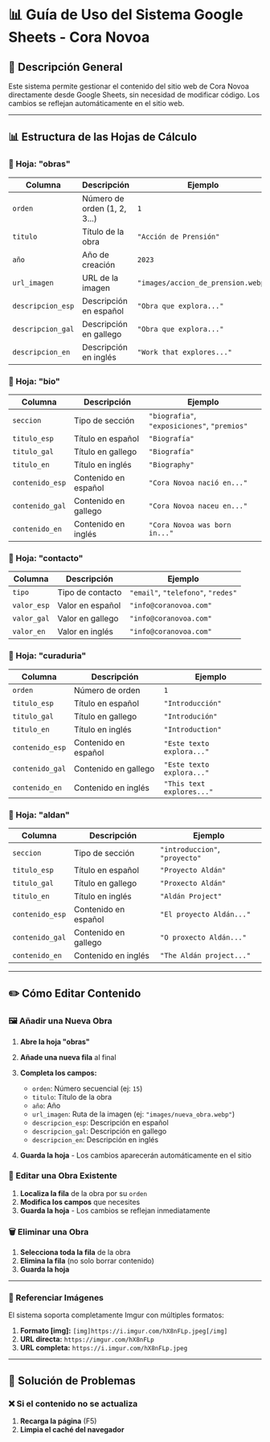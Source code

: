 # 📊 Guía de Uso del Sistema Google Sheets - Cora Novoa

## 🎯 **Descripción General**

Este sistema permite gestionar el contenido del sitio web de Cora Novoa directamente desde Google Sheets, sin necesidad de modificar código. Los cambios se reflejan automáticamente en el sitio web.

---

## 📊 **Estructura de las Hojas de Cálculo**

### **📁 Hoja: "obras"**

| Columna | Descripción | Ejemplo |
|---------|-------------|---------|
| `orden` | Número de orden (1, 2, 3...) | `1` |
| `titulo` | Título de la obra | `"Acción de Prensión"` |
| `año` | Año de creación | `2023` |
| `url_imagen` | URL de la imagen | `"images/accion_de_prension.webp"` |
| `descripcion_esp` | Descripción en español | `"Obra que explora..."` |
| `descripcion_gal` | Descripción en gallego | `"Obra que explora..."` |
| `descripcion_en` | Descripción en inglés | `"Work that explores..."` |

### **📁 Hoja: "bio"**

| Columna | Descripción | Ejemplo |
|---------|-------------|---------|
| `seccion` | Tipo de sección | `"biografia"`, `"exposiciones"`, `"premios"` |
| `titulo_esp` | Título en español | `"Biografía"` |
| `titulo_gal` | Título en gallego | `"Biografía"` |
| `titulo_en` | Título en inglés | `"Biography"` |
| `contenido_esp` | Contenido en español | `"Cora Novoa nació en..."` |
| `contenido_gal` | Contenido en gallego | `"Cora Novoa naceu en..."` |
| `contenido_en` | Contenido en inglés | `"Cora Novoa was born in..."` |

### **📁 Hoja: "contacto"**

| Columna | Descripción | Ejemplo |
|---------|-------------|---------|
| `tipo` | Tipo de contacto | `"email"`, `"telefono"`, `"redes"` |
| `valor_esp` | Valor en español | `"info@coranovoa.com"` |
| `valor_gal` | Valor en gallego | `"info@coranovoa.com"` |
| `valor_en` | Valor en inglés | `"info@coranovoa.com"` |

### **📁 Hoja: "curaduria"**

| Columna | Descripción | Ejemplo |
|---------|-------------|---------|
| `orden` | Número de orden | `1` |
| `titulo_esp` | Título en español | `"Introducción"` |
| `titulo_gal` | Título en gallego | `"Introdución"` |
| `titulo_en` | Título en inglés | `"Introduction"` |
| `contenido_esp` | Contenido en español | `"Este texto explora..."` |
| `contenido_gal` | Contenido en gallego | `"Este texto explora..."` |
| `contenido_en` | Contenido en inglés | `"This text explores..."` |

### **📁 Hoja: "aldan"**

| Columna | Descripción | Ejemplo |
|---------|-------------|---------|
| `seccion` | Tipo de sección | `"introduccion"`, `"proyecto"` |
| `titulo_esp` | Título en español | `"Proyecto Aldán"` |
| `titulo_gal` | Título en gallego | `"Proxecto Aldán"` |
| `titulo_en` | Título en inglés | `"Aldán Project"` |
| `contenido_esp` | Contenido en español | `"El proyecto Aldán..."` |
| `contenido_gal` | Contenido en gallego | `"O proxecto Aldán..."` |
| `contenido_en` | Contenido en inglés | `"The Aldán project..."` |

---

## ✏️ **Cómo Editar Contenido**

### **🖼️ Añadir una Nueva Obra**

1. **Abre la hoja "obras"**
2. **Añade una nueva fila** al final
3. **Completa los campos:**
   - `orden`: Número secuencial (ej: `15`)
   - `titulo`: Título de la obra
   - `año`: Año
   - `url_imagen`: Ruta de la imagen (ej: `"images/nueva_obra.webp"`)
   - `descripcion_esp`: Descripción en español
   - `descripcion_gal`: Descripción en gallego
   - `descripcion_en`: Descripción en inglés

4. **Guarda la hoja** - Los cambios aparecerán automáticamente en el sitio

### **📝 Editar una Obra Existente**

1. **Localiza la fila** de la obra por su `orden`
2. **Modifica los campos** que necesites
3. **Guarda la hoja** - Los cambios se reflejan inmediatamente

### **🗑️ Eliminar una Obra**

1. **Selecciona toda la fila** de la obra
2. **Elimina la fila** (no solo borrar contenido)
3. **Guarda la hoja**

---


### **📝 Referenciar Imágenes**

El sistema soporta completamente Imgur con múltiples formatos:

1. **Formato [img]:** `[img]https://i.imgur.com/hX8nFLp.jpeg[/img]`
2. **URL directa:** `https://imgur.com/hX8nFLp`
3. **URL completa:** `https://i.imgur.com/hX8nFLp.jpeg`

---

## 🔧 **Solución de Problemas**

### **❌ Si el contenido no se actualiza**

1. **Recarga la página** (F5)
2. **Limpia el caché del navegador**